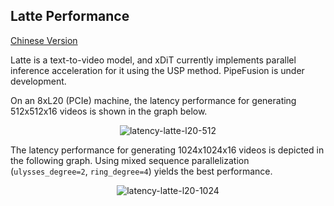 ## Latte Performance
[Chinese Version](./latte_zh.md)

Latte is a text-to-video model, and xDiT currently implements parallel inference acceleration for it using the USP method. PipeFusion is under development.

On an 8xL20 (PCIe) machine, the latency performance for generating 512x512x16 videos is shown in the graph below.

<div align="center">
    <img src="https://raw.githubusercontent.com/xdit-project/xdit_assets/main/performance/latte/Latte-L20-512.png" 
    alt="latency-latte-l20-512">
</div>

The latency performance for generating 1024x1024x16 videos is depicted in the following graph. Using mixed sequence parallelization (`ulysses_degree=2`, `ring_degree=4`) yields the best performance.

<div align="center">
    <img src="https://raw.githubusercontent.com/xdit-project/xdit_assets/main/performance/latte/Latte-L20-1024.png" 
    alt="latency-latte-l20-1024">
</div>